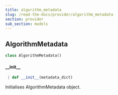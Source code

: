 ```yaml
---
title: algorithm_metadata
slug: /read-the-docs/provider/algorithm_metadata
section: provider
sub_section: models
---
```

## AlgorithmMetadata

```python
class AlgorithmMetadata()
```

#### \_\_init\_\_

```python
 | def __init__(metadata_dict)
```

Initialises AlgorithmMetadata object.

